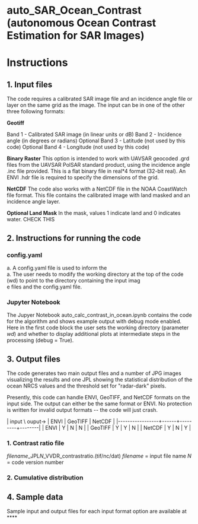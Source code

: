# auto_SAR_Ocean_Contrast \(autonomous Ocean Contrast Estimation for SAR Images\)
# Instructions

## 1. Input files
The code requires a calibrated SAR image file and an incidence angle file or layer on the same grid as the image.  The input can be in one of the other three following formats:

**Geotiff**

Band 1 - Calibrated SAR image (in linear units or dB)
Band 2 - Incidence angle \(in degrees or radians\)
Optional Band 3 - Latitude \(not used by this code\)
Optional Band 4 - Longitude \(not used by this code\)

**Binary Raster**
This option is intended to work with UAVSAR geocoded .grd files from the UAVSAR PolSAR standard product, using the incidence angle .inc file provided.  This is a flat binary file in real*4 format (32-bit real). An ENVI .hdr file is required to specify the dimensions of the grid.

**NetCDF**
The code also works with a NetCDF file in the NOAA CoastWatch file format.  This file contains the calibrated image with land masked and an incidence angle layer.

**Optional Land Mask**
In the mask, values 1 indicate land and 0 indicates water. CHECK THIS

## 2. Instructions for running the code

### config.yaml
a. A config.yaml file is used to inform the  
a. The user needs to modify the working directory at the top of the code \(wd\) to point to the directory containing the input imag\
e files and the config.yaml file.
### Jupyter Notebook
The Jupyer Notebook auto_calc_contrast_in_ocean.ipynb contains the code for the algorithm and shows example output with debug mode enabled.  Here in the first code block the user sets the working directory (parameter *wd*) and whether to display additional plots at intermediate steps in the processing \(debug = True\).

## 3. Output files
The code generates two main output files and a number of JPG images visualizing the results and one JPL showing the statistical distribution of the ocean NRCS values and the threshold set for "radar-dark" pixels. 

Presently, this code can handle ENVI, GeoTIFF, and NetCDF formats on the input side.  The output can either be the same format or ENVI.  No protection is written for invalid output formats -- the code will just crash.

  | input \ ouput-> | ENVI | GeoTIFF | NetCDF |
  |-----------------+------+---------+--------|
  | ENVI            | Y    | N       | N      |
  | GeoTIFF         | Y    | Y       | N      |
  | NetCDF          | Y    | N       | Y      |

### 1. Contrast ratio file
  *filename*_JPL*N*_VVDR_contrastratio.\(tif/nc/dat\)
  *filename* = input file name
  *N* = code version number

### 2. Cumulative distribution


## 4. Sample data
Sample input and output files for each input format option are available at ****
